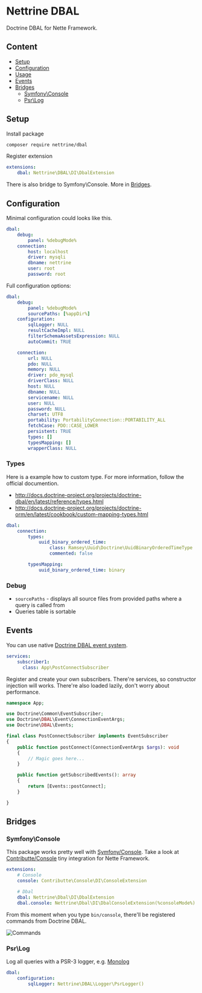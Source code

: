 # Nettrine DBAL

Doctrine DBAL for Nette Framework.

## Content

- [Setup](#setup)
- [Configuration](#configuration)
- [Usage](#usage)
- [Events](#events)
- [Bridges](#bridges)
    - [Symfony\Console](#symfony-console)
    - [Psr\Log](#psr-log)

## Setup

Install package

```bash
composer require nettrine/dbal
```

Register extension

```yaml
extensions:
    dbal: Nettrine\DBAL\DI\DbalExtension
```

There is also bridge to Symfony\Console. More in [Bridges](#bridges).

## Configuration

Minimal configuration could looks like this.

```yaml
dbal:
    debug:
        panel: %debugMode%
    connection:
        host: localhost
        driver: mysqli
        dbname: nettrine
        user: root
        password: root
```

Full configuration options:

```yaml
dbal:
    debug:
        panel: %debugMode%
        sourcePaths: [%appDir%]
    configuration:
        sqlLogger: NULL
        resultCacheImpl: NULL
        filterSchemaAssetsExpression: NULL
        autoCommit: TRUE

    connection:
        url: NULL
        pdo: NULL
        memory: NULL
        driver: pdo_mysql
        driverClass: NULL
        host: NULL
        dbname: NULL
        servicename: NULL
        user: NULL
        password: NULL
        charset: UTF8
        portability: PortabilityConnection::PORTABILITY_ALL
        fetchCase: PDO::CASE_LOWER
        persistent: TRUE
        types: []
        typesMapping: []
        wrapperClass: NULL
```

### Types

Here is a example how to custom type. For more information, follow the official documention.

- http://docs.doctrine-project.org/projects/doctrine-dbal/en/latest/reference/types.html
- http://docs.doctrine-project.org/projects/doctrine-orm/en/latest/cookbook/custom-mapping-types.html

```yaml
dbal:
    connection:
        types:
            uuid_binary_ordered_time:
                class: Ramsey\Uuid\Doctrine\UuidBinaryOrderedTimeType
                commented: false

        typesMapping:
            uuid_binary_ordered_time: binary
```

### Debug

* `sourcePaths` - displays all source files from provided paths where a query is called from
* Queries table is sortable

## Events

You can use native [Doctrine DBAL event system](https://www.doctrine-project.org/projects/doctrine-dbal/en/2.7/reference/events.html#events).

```yaml
services:
    subscriber1:
      class: App\PostConnectSubscriber
```

Register and create your own subscribers. There're services, so constructor injection will works. There're also
loaded lazily, don't worry about performance.

```php
namespace App;

use Doctrine\Common\EventSubscriber;
use Doctrine\DBAL\Event\ConnectionEventArgs;
use Doctrine\DBAL\Events;

final class PostConnectSubscriber implements EventSubscriber
{
	public function postConnect(ConnectionEventArgs $args): void
	{
		// Magic goes here...
	}

	public function getSubscribedEvents(): array
	{
		return [Events::postConnect];
	}

}
```

## Bridges

### Symfony\Console

This package works pretty well with [Symfony/Console](https://symfony.com/doc/current/components/console.html). Take a look at [Contributte/Console](https://github.com/contributte/console)
tiny integration for Nette Framework.

```yaml
extensions:
    # Console
    console: Contributte\Console\DI\ConsoleExtension

    # Dbal
    dbal: Nettrine\Dbal\DI\DbalExtension
    dbal.console: Nettrine\Dbal\DI\DbalConsoleExtension(%consoleMode%)
```

From this moment when you type `bin/console`, there'll be registered commands from Doctrine DBAL.

![Commands](https://raw.githubusercontent.com/nettrine/dbal/master/.docs/assets/commands.png)

### Psr\Log

Log all queries with a PSR-3 logger, e.g. [Monolog](https://github.com/contributte/monolog)

```yaml
dbal:
    configuration:
        sqlLogger: Nettrine\DBAL\Logger\PsrLogger()
```
